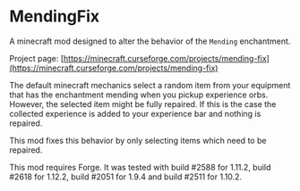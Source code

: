 # MendingFix

A minecraft mod designed to alter the behavior of the `Mending` enchantment.

Project page:
[https://minecraft.curseforge.com/projects/mending-fix](https://minecraft.curseforge.com/projects/mending-fix)

The default minecraft mechanics select a random item from your equipment that has the
enchantment mending when you pickup experience orbs. However, the selected item might
be fully repaired. If this is the case the collected experience is added to your
experience bar and nothing is repaired.

This mod fixes this behavior by only selecting items which need to be repaired.

This mod requires Forge. It was tested with build #2588 for 1.11.2, build #2618
for 1.12.2, build #2051 for 1.9.4 and build #2511 for 1.10.2.
